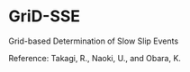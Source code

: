 # GriD-SSE

Grid-based Determination of Slow Slip Events

Reference: Takagi, R., Naoki, U., and Obara, K. 

